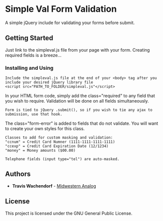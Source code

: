 # Simple Val Form Validation

A simple jQuery include for validating your forms before submit.

## Getting Started

Just link to the simpleval.js file from your page with your form. Creating required fields is a breeze...

### Installing and Using

```
Include the simpleval.js file at the end of your <body> tag after you include your desired jQuery library file
<script src="PATH_TO_FOLDER/simpleval.js"</script>
```
In your HTML form code, simply add the class="required" to any field that you wish to require. Validation will be done on all fields simultaneously.
```
Form is tied to jQuery .submit(), so if you wish to tie any ajax to submission, use that hook.
```

The class="form-error" is added to fields that do not validate. You will want to create your own styles for this class.
```
Classes to add for custom masking and validation:
"ccnum" = Credit Card Numner (1111-1111-1111-1111)
"ccexp" = Credit Card Expiration Date (12/1234)
"money" = Money amounts ($00.00)

Telephone fields (input type="tel") are auto-masked.
```

## Authors

* **Travis Wachendorf** - [Midwestern Analog](https://github.com/magnifiedman)

## License

This project is licensed under the GNU General Public License.
